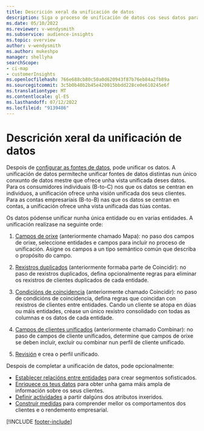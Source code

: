 ```yaml
---
title: Descrición xeral da unificación de datos
description: Siga o proceso de unificación de datos cos seus datos para crear un único conxunto de datos de perfís de clientes unificados.
ms.date: 05/10/2022
ms.reviewer: v-wendysmith
ms.subservice: audience-insights
ms.topic: overview
author: v-wendysmith
ms.author: mukeshpo
manager: shellyha
searchScope:
- ci-map
- customerInsights
ms.openlocfilehash: 766e688cb80c50a0d620943f87b76eb84a2fb89a
ms.sourcegitcommit: 3c5b0b40b2b45e420015bbdd228ce0e610245e6f
ms.translationtype: MT
ms.contentlocale: gl-ES
ms.lasthandoff: 07/12/2022
ms.locfileid: "9139486"
---
```

# <a name="data-unification-overview"></a>Descrición xeral da unificación de datos

Despois de [configurar as fontes de datos](data-sources.md), pode unificar os datos. A unificación de datos permíteche unificar fontes de datos distintas nun único conxunto de datos mestre que ofrece unha vista unificada deses datos. Para os consumidores individuais (B-to-C) nos que os datos se centran en individuos, a unificación ofrece unha visión unificada dos seus clientes. Para as contas empresariais (B-to-B) nas que os datos se centran en contas, a unificación ofrece unha vista unificada das túas contas.

Os datos pódense unificar nunha única entidade ou en varias entidades. A unificación realízase na seguinte orde:

1. [Campos de orixe](map-entities.md) (anteriormente chamado Mapa): no paso dos campos de orixe, seleccione entidades e campos para incluír no proceso de unificación. Asigne os campos a un tipo semántico común que describa o propósito do campo.

1. [Rexistros duplicados](remove-duplicates.md) (anteriormente formaba parte de Coincidir): no paso de rexistros duplicados, defina opcionalmente regras para eliminar os rexistros de clientes duplicados de cada entidade.

1. [Condicións de coincidencia](match-entities.md) (anteriormente chamado Coincidir): no paso de condicións de coincidencia, defina regras que coincidan con rexistros de clientes entre entidades. Cando un cliente se atopa en dúas ou máis entidades, créase un único rexistro consolidado con todas as columnas e os datos de cada entidade.

1. [Campos de clientes unificados](merge-entities.md) (anteriormente chamado Combinar): no paso de campos de cliente unificados, determine que campos de orixe se deben incluír, excluír ou combinar nun perfil de cliente unificado.  

1. [Revisión](review-unification.md) e crea o perfil unificado.

Despois de completar a unificación de datos, pode opcionalmente:

- [Establecer relacións entre entidades](relationships.md) para crear segmentos sofisticados.
- [Enriquece os teus datos](enrichment-hub.md) para obter unha gama máis ampla de información sobre os seus clientes.
- [Definir actividades](activities.md) a partir dalgúns dos atributos inxeridos.
- [Construír medidas](measures.md) para comprender mellor os comportamentos dos clientes e o rendemento empresarial.

[!INCLUDE [footer-include](includes/footer-banner.md)]
